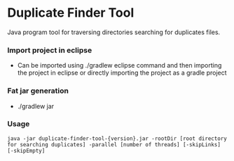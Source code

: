 # Duplicate Finder Tool

Java program tool for traversing directories searching for duplicates files.

### Import project in eclipse
* Can be imported using ./gradlew eclipse command and then importing the project in eclipse or directly importing the project as a gradle project

### Fat jar generation
 * ./gradlew jar
 
### Usage
```
java -jar duplicate-finder-tool-{version}.jar -rootDir [root directory for searching duplicates] -parallel [number of threads] [-skipLinks] [-skipEmpty]
```

